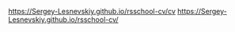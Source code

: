 https://Sergey-Lesnevskiy.github.io/rsschool-cv/cv
https://Sergey-Lesnevskiy.github.io/rsschool-cv/
